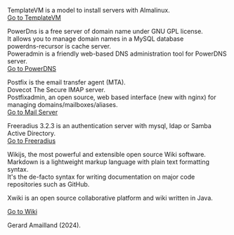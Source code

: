 
TemplateVM is a model to install servers with Almalinux.   
[Go to TemplateVM](../../../TemplateVM/wiki/01Installation)  


PowerDns is a free server of domain name under GNU GPL license.  
It allows you to manage domain names in a MySQL database  
powerdns-recursor is cache server.  
Poweradmin is a friendly web-based DNS administration tool for PowerDNS server.    
[Go to PowerDNS](../../../PowerDNS/wiki/01Network)  

Postfix is the email transfer agent (MTA).  
Dovecot The Secure IMAP server.  
Postfixadmin, an open source, web based interface (new with nginx) for managing domains/mailboxes/aliases.  
[Go to Mail Server](../../../Mail/wiki/01Network)  

Freeradius 3.2.3 is an authentication server with  mysql, ldap or Samba Active Directory.  
[Go to Freeradius](../../../Freeradius/wiki/01Freeradius) 

 
Wikijs, the most powerful and extensible open source Wiki software.  
Markdown is a lightweight markup language with plain text formatting syntax.  
It's the de-facto syntax for writing documentation on major code repositories such as GitHub. 

Xwiki is an open source collaborative platform and wiki written in Java.  

[Go to Wiki](../../../Wiki/wiki/home)  

Gerard Amailland (2024).  

